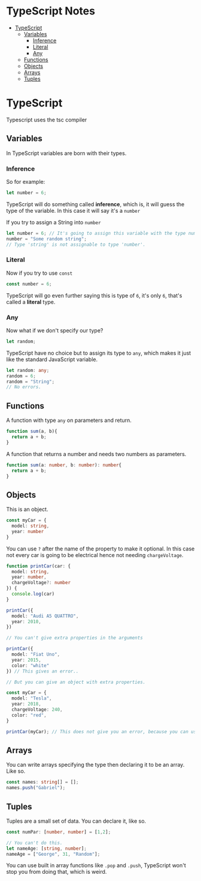 # TypeScript Notes

<!-- vim-markdown-toc Marked -->

* [TypeScript](#typescript)
  * [Variables](#variables)
    * [Inference](#inference)
    * [Literal](#literal)
    * [Any](#any)
  * [Functions](#functions)
  * [Objects](#objects)
  * [Arrays](#arrays)
  * [Tuples](#tuples)

<!-- vim-markdown-toc -->

# TypeScript
Typescript uses the tsc compiler

## Variables
In TypeScript variables are born with their types.

### Inference
So for example:

```typescript
let number = 6;
```
TypeScript will do something called **inference**, which is, it will guess the type of the variable. In this case it will say it's a `number`

If you try to assign a String into `number`
```typescript
let number = 6; // It's going to assign this variable with the type number.
number = "Some random string";
// Type 'string' is not assignable to type 'number'.
```

### Literal
Now if you try to use `const`

```typescript
const number = 6;
```

TypeScript will go even further saying this is type of `6`, it's only `6`, that's called a **literal** type.

### Any

Now what if we don't specify our type?
```typescript
let random;
```
TypeScript have no choice but to assign its type to `any`, which makes it just like the standard JavaScript variable.

```typescript
let random: any;
random = 6;
random = "String";
// No errors.
```

## Functions

A function with type `any` on parameters and return.
```typescript
function sum(a, b){
  return a + b;
}
```
A function that returns a number and needs two numbers as parameters.
```typescript
function sum(a: number, b: number): number{
  return a + b;
}
```
## Objects

This is an object.
```typescript
const myCar = {
  model: string,
  year: number
}
```

You can use `?` after the name of the property to make it optional. In this case not every car is going to be electrical hence not needing `chargeVoltage`.

```typescript
function printCar(car: {
  model: string,
  year: number,
  chargeVoltage?: number
}) {
  console.log(car)
}

printCar({
  model: "Audi A5 QUATTRO",
  year: 2010,
})

// You can't give extra properties in the arguments

printCar({
  model: "Fiat Uno",
  year: 2015,
  color: "white"
}) // This gives an error..

// But you can give an object with extra properties.

const myCar = {
  model: "Tesla",
  year: 2018,
  chargeVoltage: 240,
  color: "red",  
}

printCar(myCar); // This does not give you an error, because you can use the color property elsewhere. It's not an "useless" property.
```

## Arrays
You can write arrays specifying the type then declaring it to be an array. Like so.

```typescript
const names: string[] = [];
names.push("Gabriel");
```

## Tuples
Tuples are a small set of data.
You can declare it, like so.

```typescript
const numPar: [number, number] = [1,2];

// You can't do this.
let nameAge: [string, number];
nameAge = ["George", 31, "Random"];
```

You can use built in array functions like `.pop` and `.push`, TypeScript won't stop you from doing that, which is weird.
